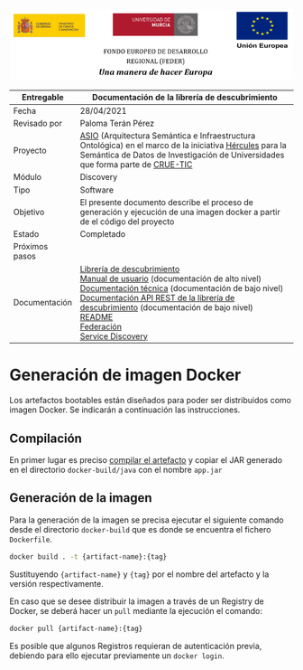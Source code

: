 ![](./img/logos_feder.png)

| Entregable    | Documentación de la librería de descubrimiento               |
| ------------- | ------------------------------------------------------------ |
| Fecha         | 28/04/2021                                                   |
| Revisado por  | Paloma Terán Pérez                                           |
| Proyecto      | [ASIO](https://www.um.es/web/hercules/proyectos/asio) (Arquitectura Semántica e Infraestructura Ontológica) en el marco de la iniciativa [Hércules](https://www.um.es/web/hercules/) para la Semántica de Datos de Investigación de Universidades que forma parte de [CRUE-TIC](https://www.crue.org/proyecto/hercules/) |
| Módulo        | Discovery                                                    |
| Tipo          | Software                                                     |
| Objetivo      | El presente documento describe el proceso de generación y ejecución de una imagen docker a partir de el código del proyecto |
| Estado      | Completado |
| Próximos pasos      |  |
| Documentación | [Librería de descubrimiento](https://github.com/HerculesCRUE/ib-asio-docs-/tree/master/24-Librer%C3%ADa_de_descubrimiento)<br/>[Manual de usuario](./manual_de_usuario.md) (documentación de alto nivel)<br />[Documentación técnica](./documentacion-tecnica.md) (documentación de bajo nivel)<br/>[Documentación API REST de la librería de descubrimiento](./documentacion_api_rest_de_la_libreria_de_descubrimiento.md) (documentación de bajo nivel)<br/>[README](../README.md)<br/>[Federación](https://github.com/HerculesCRUE/ib-discovery<br/>https://github.com/HerculesCRUE/ib-federation<br/>https://github.com/HerculesCRUE/ib-service-discovery)<br/>[Service Discovery](https://github.com/HerculesCRUE/ib-service-discovery) |

# Generación de imagen Docker

Los artefactos bootables están diseñados para poder ser distribuidos como imagen Docker. Se indicarán a continuación las instrucciones.

## Compilación

En primer lugar es preciso [compilar el artefacto](build.md) y copiar el JAR generado en el directorio `docker-build/java` con el nombre `app.jar`

## Generación de la imagen

Para la generación de la imagen se precisa ejecutar el siguiente comando desde el directorio `docker-build` que es donde se encuentra el fichero `Dockerfile`.

```bash
docker build . -t {artifact-name}:{tag}
```

Sustituyendo `{artifact-name}` y `{tag}` por el nombre del artefacto y la versión respectivamente.

En caso que se desee distribuir la imagen a través de un Registry de Docker, se deberá hacer un `pull` mediante la ejecución el comando:

```bash
docker pull {artifact-name}:{tag}
```

Es posible que algunos Registros requieran de autenticación previa, debiendo para ello ejecutar previamente un `docker login`.
